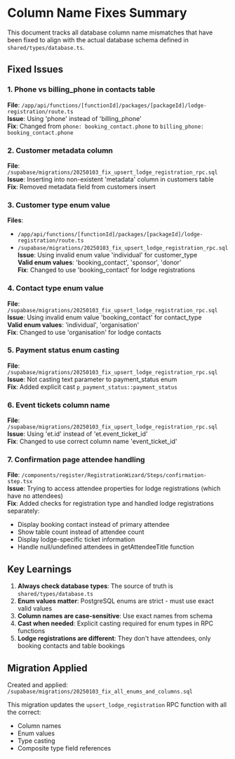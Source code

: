 # Column Name Fixes Summary

This document tracks all database column name mismatches that have been fixed to align with the actual database schema defined in `shared/types/database.ts`.

## Fixed Issues

### 1. Phone vs billing_phone in contacts table
**File**: `/app/api/functions/[functionId]/packages/[packageId]/lodge-registration/route.ts`  
**Issue**: Using 'phone' instead of 'billing_phone'  
**Fix**: Changed from `phone: booking_contact.phone` to `billing_phone: booking_contact.phone`

### 2. Customer metadata column
**File**: `/supabase/migrations/20250103_fix_upsert_lodge_registration_rpc.sql`  
**Issue**: Inserting into non-existent 'metadata' column in customers table  
**Fix**: Removed metadata field from customers insert

### 3. Customer type enum value
**Files**: 
- `/app/api/functions/[functionId]/packages/[packageId]/lodge-registration/route.ts`
- `/supabase/migrations/20250103_fix_upsert_lodge_registration_rpc.sql`
**Issue**: Using invalid enum value 'individual' for customer_type  
**Valid enum values**: 'booking_contact', 'sponsor', 'donor'  
**Fix**: Changed to use 'booking_contact' for lodge registrations

### 4. Contact type enum value  
**File**: `/supabase/migrations/20250103_fix_upsert_lodge_registration_rpc.sql`
**Issue**: Using invalid enum value 'booking_contact' for contact_type  
**Valid enum values**: 'individual', 'organisation'  
**Fix**: Changed to use 'organisation' for lodge contacts

### 5. Payment status enum casting
**File**: `/supabase/migrations/20250103_fix_upsert_lodge_registration_rpc.sql`  
**Issue**: Not casting text parameter to payment_status enum  
**Fix**: Added explicit cast `p_payment_status::payment_status`

### 6. Event tickets column name
**File**: `/supabase/migrations/20250103_fix_upsert_lodge_registration_rpc.sql`  
**Issue**: Using 'et.id' instead of 'et.event_ticket_id'  
**Fix**: Changed to use correct column name 'event_ticket_id'

### 7. Confirmation page attendee handling
**File**: `/components/register/RegistrationWizard/Steps/confirmation-step.tsx`  
**Issue**: Trying to access attendee properties for lodge registrations (which have no attendees)  
**Fix**: Added checks for registration type and handled lodge registrations separately:
- Display booking contact instead of primary attendee
- Show table count instead of attendee count  
- Display lodge-specific ticket information
- Handle null/undefined attendees in getAttendeeTitle function

## Key Learnings

1. **Always check database types**: The source of truth is `shared/types/database.ts`
2. **Enum values matter**: PostgreSQL enums are strict - must use exact valid values
3. **Column names are case-sensitive**: Use exact names from schema
4. **Cast when needed**: Explicit casting required for enum types in RPC functions
5. **Lodge registrations are different**: They don't have attendees, only booking contacts and table bookings

## Migration Applied

Created and applied: `/supabase/migrations/20250103_fix_all_enums_and_columns.sql`

This migration updates the `upsert_lodge_registration` RPC function with all the correct:
- Column names
- Enum values  
- Type casting
- Composite type field references